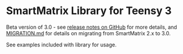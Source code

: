 # SmartMatrix Library for Teensy 3

Beta version of 3.0 - see [release notes on GitHub](https://github.com/pixelmatix/SmartMatrix/releases) for more details, and [MIGRATION.md](https://github.com/pixelmatix/SmartMatrix/blob/sm3.0/MIGRATION.md) for details on migrating from SmartMatrix 2.x to 3.0.

See examples included with library for usage.
